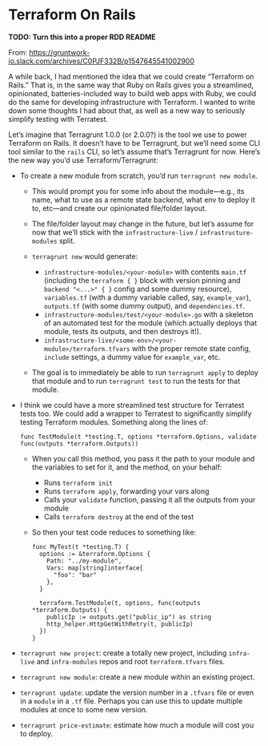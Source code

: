 # Terraform On Rails

**TODO: Turn this into a proper RDD README**

From: https://gruntwork-io.slack.com/archives/C0PJF332B/p1547645541002900

A while back, I had mentioned the idea that we could create “Terraform on Rails.” That is, in the same way that Ruby on
Rails gives you a streamlined, opinionated, batteries-included way to build web apps with Ruby, we could do the same for
developing infrastructure with Terraform. I wanted to write down some thoughts I had about that, as well as a new way to
seriously simplify testing with Terratest.

Let’s imagine that Terragrunt 1.0.0 (or 2.0.0?) is the tool we use to power Terraform on Rails. It doesn’t have to be
Terragrunt, but we’ll need some CLI tool similar to the `rails` CLI, so let’s assume that’s Terragrunt for now. Here’s
the new way you’d use Terraform/Terragrunt:

- To create a new module from scratch, you’d run `terragrunt new module`.
	- This would prompt you for some info about the module—e.g., its name, what
      to use as a remote state backend, what env to deploy it to, etc—and create our
      opinionated file/folder layout.
    - The file/folder layout may change in the future, but let’s assume for now that we’ll stick with the
      `infrastructure-live` / `infrastructure-modules` split.
    - `terragrunt new` would generate:
        - `infrastructure-modules/<your-module>` with contents `main.tf` (including the `terraform { }` block with
          version pinning and `backend "<...>" { }` config and some dummy resource), `variables.tf` (with a dummy
          variable called, say, `example_var`), `outputs.tf` (with some dummy output), and `dependencies.tf`.
        - `infrastructure-modules/test/<your-module>.go` with a skeleton of an automated test for the module (which
          actually deploys that module, tests its outputs, and then destroys it!).
        - `infrastructure-live/<some-env>/<your-module>/terraform.tfvars` with the proper remote state config, `include`
          settings, a dummy value for `example_var`, etc.

    - The goal is to immediately be able to run `terragrunt apply` to deploy that module and to run `terragrunt test` to
      run the tests for that module.

- I think we could have a more streamlined test structure for Terratest tests too. We could add a wrapper to Terratest
  to significantly simplify testing Terraform modules. Something along the lines of:
    ```
    func TestModule(t *testing.T, options *terraform.Options, validate func(outputs *terraform.Outputs))
    ```
    - When you call this method, you pass it the path to your module and the variables to set for it, and the method, on
      your behalf:
        - Runs `terraform init`
        - Runs `terraform apply`, forwarding your vars along
        - Calls your `validate` function, passing it all the outputs from your module
        - Calls `terraform destroy` at the end of the test

    - So then your test code reduces to something like:
        ```
        func MyTest(t *testing.T) {
          options := &terraform.Options {
            Path: "../my-module",
            Vars: map[string]interface{
              "foo": "bar"
            },
          }
        
          terraform.TestModule(t, options, func(outputs *terraform.Outputs) {
            publicIp := outputs.get("public_ip") as string
            http_helper.HttpGetWithRetry(t, publicIp)
          })
        }
        ```

- `terragrunt new project`: create a totally new project, including `infra-live` and `infra-modules` repos and root
  `terraform.tfvars` files.
- `terragrunt new module`: create a new module within an existing project.
- `terragrunt update`: update the version number in a `.tfvars` file or even in a `module` in a `.tf` file. Perhaps you
  can use this to update multiple modules at once to some new version.
- `terragrunt price-estimate`: estimate how much a module will cost you to deploy.
